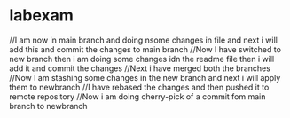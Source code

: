 # labexam
//I am now in main branch and doing nsome changes in file and next i will add this and commit the changes to main branch
//Now I have switched to new branch then i am doing some changes idn the readme file then i will add it and commit the changes
//Next i have merged both the branches
//Now I am stashing some changes in the new branch and next i will apply them to newbranch
//I have rebased the changes and then pushed it to remote repository
//Now i am doing cherry-pick of a commit fom main branch to newbranch